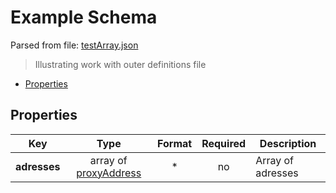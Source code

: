 # __Example Schema__

Parsed from file: [testArray.json](https://github.com/McCastles/JMC/blob/master/examples/outer/testArray.json)
> Illustrating work with outer definitions file
* [Properties](#properties)
## __Properties__
|Key|Type|Format|Required|Description|
|-|:-:|:-:|:-:|-|
|__adresses__|array of [proxyAddress](./definitions/proxy.md#proxyAddress)|*|no|Array of adresses|